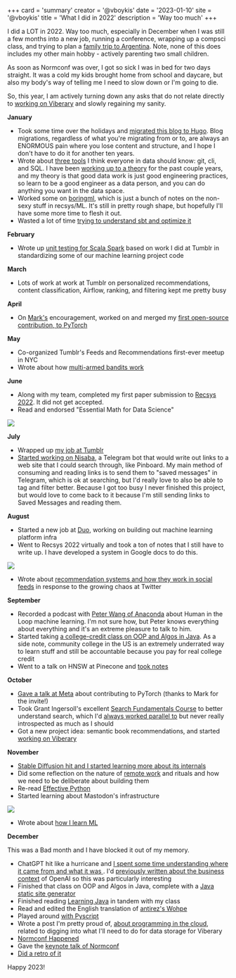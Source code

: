 +++
card = 'summary'
creator = '@vboykis'
date = '2023-01-10'
site = '@vboykis'
title = 'What I did in 2022'
description = 'Way too much'
+++

I did a LOT in 2022. Way too much, especially in December when I was still a few months into a new job, running a conference, wrapping up a compsci class, and trying to plan a [family trip to Argentina](https://vickiboykis.com/essays/2023-01-05-argentina/). Note, none of this does includes my other main hobby - actively parenting two small children. 

As soon as Normconf was over, I got so sick I was in bed for two days straight. It was a cold my kids brought home from school and daycare, but also my body's way of telling me I need to slow down or I'm going to die. 

So, this year, I am actively turning down any asks that do not relate directly to [working on Viberary](https://github.com/veekaybee/viberary) and slowly regaining my sanity.  

**January**

- Took some time over the holidays and [migrated this blog to Hugo](https://vickiboykis.com/2022/01/08/migrating-to-hugo/). Blog migrations, regardless of what you're migrating from or to, are always an ENORMOUS pain where you lose content and structure, and I hope I don't have to do it for another ten years.
- Wrote about [three tools](https://vickiboykis.com/2022/01/09/git-sql-cli/) I think everyone in data should know: git, cli, and SQL. I have been [working up to a theory](https://vickiboykis.com/2019/02/13/data-science-is-different-now/) for the past couple years, and my theory is that good data work is just good engineering practices, so learn to be a good engineer as a data person, and you can do anything you want in the data space.  
- Worked some on [boringml](https://boringml.com/), which is just a bunch of notes on the non-sexy stuff in recsys/ML. It's still in pretty rough shape, but hopefully I'll have some more time to flesh it out. 
- Wasted a lot of time [trying to understand sbt and optimize it](https://boringml.com/docs/languages/scala/build-sbt/)

**February**

- Wrote up [unit testing for Scala Spark](https://boringml.com/docs/platforms/spark/testing-dataframes/) based on work I did at Tumblr in standardizing some of our machine learning project code 

**March**

- Lots of work at work at Tumblr on personalized recommendations, content classification, Airflow, ranking, and filtering kept me pretty busy 

**April**

- On [Mark's](https://marksaroufim.substack.com/) encouragement, worked on and merged my [first open-source contribution, to PyTorch](https://vickiboykis.com/2022/07/26/how-to-prepare-an-aws-test-image-for-pytorch/)

**May** 

- Co-organized Tumblr's Feeds and Recommendations first-ever meetup in NYC
- Wrote about how [multi-armed bandits work](https://vicki.substack.com/p/duo-the-push-and-the-bandits)

**June**

- Along with my team, completed my first paper submission to [Recsys 2022](https://recsys.acm.org/recsys22/). It did not get accepted. 
- Read and endorsed "Essential Math for Data Science"

![](https://user-images.githubusercontent.com/3837836/211608657-449c21c9-ac1e-469a-98c0-313411c4e7f1.png)


**July**

- Wrapped up [my job at Tumblr](https://vickiboykis.com/2022/07/25/looking-back-at-two-years-at-automattic-and-tumblr/)
- [Started working on Nisaba](https://github.com/veekaybee/nisaba), a Telegram bot that would write out links to a web site that I could search through, like Pinboard. My main method of consuming and reading links is to send them to "saved messages" in Telegram, which is ok at searching, but I'd really love to also be able to tag and filter better. Because I got too busy I never finished this project, but would love to come back to it because I'm still sending links to Saved Messages and reading them. 

**August**

- Started a new job at [Duo](https://duo.com/), working on building out machine learning platform infra
- Went to Recsys 2022 virtually and took a ton of notes that I still have to write up. I have developed a system in Google docs to do this. 

![](https://user-images.githubusercontent.com/3837836/211609441-2f46a0c3-f47c-4f83-8aba-18cb94d2dc9a.png)

- Wrote about [recommendation systems and how they work in social feeds](https://vicki.substack.com/p/what-we-talk-about-when-we-talk-about) in response to the growing chaos at Twitter

**September** 

- Recorded a podcast with [Peter Wang of Anaconda](https://www.youtube.com/watch?v=ocsCczEKDkI&list=PLGB9meziqbzosmQLurhFg15IdgYL0sjMp&index=2) about Human in the Loop machine learning. I'm not sure how, but Peter knows everything about everything and it's an extreme pleasure to talk to him. 
- Started taking [a college-credit class on OOP and Algos in Java](https://www.mc3.edu/courses/outline/CIS%20112.pdf). As a side note, community college in the US is an extremely underrated way to learn stuff and still be accountable because you pay for real college credit
- Went to a talk on HNSW at Pinecone and [took notes](https://docs.google.com/document/d/1VfCCayQ7pxlY9XUUvq7LziHl8D9trhA4t7xdVVOzeS8/edit)

**October**

- [Gave a talk at Meta](https://docs.google.com/presentation/d/1gLolYI97GMgkC93r0RDMyl1z-NrV8eCiNNNgmIrrSrI/edit#slide=id.g7384c0e568c9b205_196) about contributing to PyTorch (thanks to Mark for the invite!)
- Took Grant Ingersoll's excellent [Search Fundamentals Course](https://github.com/veekaybee/search_fundamentals_course) to better understand search, which I'd [always worked parallel to](https://github.com/veekaybee/viberary/blob/main/docs/SEARCHRECS.MD) but never really introspected as much as I should
- Got a new project idea: semantic book recommendations, and started [working on Viberary](https://github.com/veekaybee/viberary/commits/main)

**November**

- [Stable Diffusion hit and I started learning more about its internals](https://vickiboykis.com/2022/11/18/some-notes-on-the-stable-diffusion-safety-filter/)
- Did some reflection on the nature of [remote work](https://vicki.substack.com/p/the-art-of-the-long-goodbye) and rituals and how we need to be deliberate about building them
- Re-read [Effective Python](https://effectivepython.com/)
- Started learning about Mastodon's infrastructure

![](https://user-images.githubusercontent.com/3837836/211608931-ab4300ab-4eec-4346-93b3-02048169e1fd.png)

- Wrote about [how I learn ML](https://vickiboykis.com/2022/11/10/how-i-learn-machine-learning/)



**December**

This was a Bad month and I have blocked it out of my memory. 

- ChatGPT hit like a hurricane and [I spent some time understanding where it came from and what it was ](https://gist.github.com/veekaybee/6f8885e9906aa9c5408ebe5c7e870698). I'd [previously written about the business context](https://vicki.substack.com/p/i-spent-1-billion-and-all-i-got-was) of OpenAI so this was particularly interesting
- Finished that class on OOP and Algos in Java, complete with a [Java static site generator](https://github.com/veekaybee/caffeine)
- Finished reading [Learning Java](https://www.oreilly.com/library/view/learning-java/1565927184/) in tandem with my class
- Read and edited the English translation of [antirez's Wohpe](https://vickiboykis.com/essays/2023-01-07-wohpe/)
- Played around [with Pyscript](https://gist.github.com/veekaybee/f24317fe75283a1b49cecf08ba4ee9fb)
- Wrote a post I'm pretty proud of, [about programming in the cloud](https://vickiboykis.com/2022/12/05/the-cloudy-layers-of-modern-day-programming/), related to digging into what I'll need to do for data storage for Viberary
- [Normconf Happened](https://normconf.com/)
- Gave the [keynote talk of Normconf](https://www.youtube.com/watch?v=C9OlkY87vf8&list=PLYXaKIsOZBsu3h2SSKEovRn7rGy7wkUAV&index=1)
- [Did a retro of it](https://vickiboykis.com/2022/12/22/everything-i-learned-about-accidentally-running-a-successful-tech-conference/) 
 


Happy 2023!